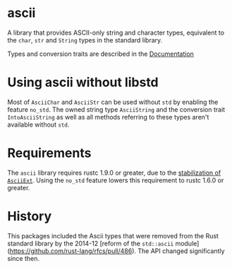 # ascii

A library that provides ASCII-only string and character types, equivalent to the `char`, `str` and
`String` types in the standard library.

Types and conversion traits are described in the
[Documentation](https://tomprogrammer.github.io/rust-ascii/ascii/index.html)

# Using ascii without libstd

Most of `AsciiChar` and `AsciiStr` can be used without `std` by enabling the feature `no_std`. The
owned string type `AsciiString` and the conversion trait `IntoAsciiString` as well as all methods
referring to these types aren't available without `std`.

# Requirements

The `ascii` library requires rustc 1.9.0 or greater, due to the
[stabilization of `AsciiExt`](https://github.com/rust-lang/rust/pull/32804). Using the `no_std`
feature lowers this requirement to rustc 1.6.0 or greater.

# History

This packages included the Ascii types that were removed from the Rust standard library by the
2014-12 [reform of the `std::ascii` module] (https://github.com/rust-lang/rfcs/pull/486). The API
changed significantly since then.
